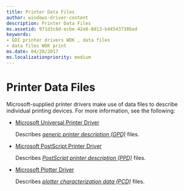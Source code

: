 ```yaml
---
title: Printer Data Files
author: windows-driver-content
description: Printer Data Files
ms.assetid: 971d3c6d-ecbe-42e8-8d13-b44543738bad
keywords:
- GDI printer drivers WDK , data files
- data files WDK print
ms.date: 04/20/2017
ms.localizationpriority: medium
---
```


# Printer Data Files





Microsoft-supplied printer drivers make use of data files to describe individual printing devices. For more information, see the following:

-   [Microsoft Universal Printer Driver](microsoft-universal-printer-driver.md)

    Describes [*generic printer description (GPD)*](https://msdn.microsoft.com/library/windows/hardware/ff556283#wdkgloss-generic-printer-description--gpd-) files.

-   [Microsoft PostScript Printer Driver](microsoft-postscript-printer-driver.md)

    Describes [*PostScript printer description (PPD)*](https://msdn.microsoft.com/library/windows/hardware/ff556325#wdkgloss-postscript-printer-description--ppd-) files.

-   [Microsoft Plotter Driver](microsoft-plotter-driver.md)

    Describes [*plotter characterization data (PCD)*](https://msdn.microsoft.com/library/windows/hardware/ff556325#wdkgloss-plotter-characterization-data--pcd-) files.

 

 




